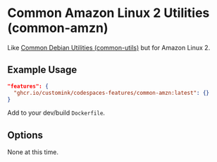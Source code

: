 
# Common Amazon Linux 2 Utilities (common-amzn)

Like [Common Debian Utilities (common-utils)](https://github.com/devcontainers/features/tree/main/src/common-utils) but for Amazon Linux 2.


## Example Usage

```json
"features": {
  "ghcr.io/customink/codespaces-features/common-amzn:latest": {}
}
```

Add to your dev/build `Dockerfile`.

## Options

None at this time.
